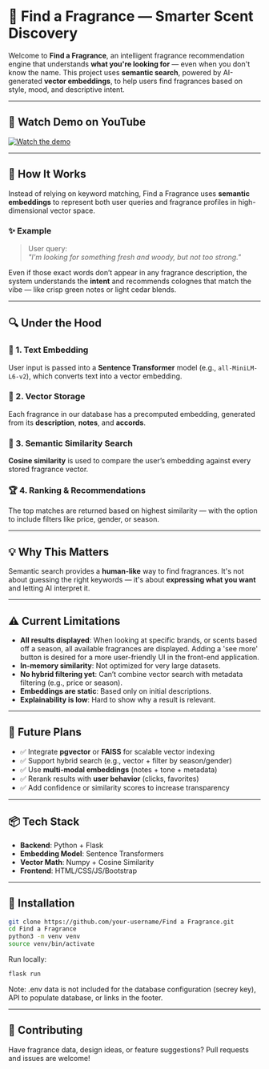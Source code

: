 # 🌿 Find a Fragrance — Smarter Scent Discovery

Welcome to **Find a Fragrance**, an intelligent fragrance recommendation engine that understands **what you're looking for** — even when you don't know the name. This project uses **semantic search**, powered by AI-generated **vector embeddings**, to help users find fragrances based on style, mood, and descriptive intent.

---
## 🎥 Watch Demo on YouTube

[![Watch the demo](https://github.com/user-attachments/assets/bb9ce95a-0e55-4f36-ae00-96820a53538c)](https://youtu.be/7nwBJ1irFSM?si=SMzeZsfwnDGeeWf5)

---
## 🧠 How It Works

Instead of relying on keyword matching, Find a Fragrance uses **semantic embeddings** to represent both user queries and fragrance profiles in high-dimensional vector space.

### ✨ Example

> User query:  
> *"I'm looking for something fresh and woody, but not too strong."*

Even if those exact words don’t appear in any fragrance description, the system understands the **intent** and recommends colognes that match the vibe — like crisp green notes or light cedar blends.

---

## 🔍 Under the Hood

### 🧬 1. Text Embedding
User input is passed into a **Sentence Transformer** model (e.g., `all-MiniLM-L6-v2`), which converts text into a vector embedding.

### 🧱 2. Vector Storage
Each fragrance in our database has a precomputed embedding, generated from its **description**, **notes**, and **accords**.

### 📐 3. Semantic Similarity Search
**Cosine similarity** is used to compare the user’s embedding against every stored fragrance vector.

### 🏆 4. Ranking & Recommendations
The top matches are returned based on highest similarity — with the option to include filters like price, gender, or season.

---

## 💡 Why This Matters

Semantic search provides a **human-like** way to find fragrances. It's not about guessing the right keywords — it's about **expressing what you want** and letting AI interpret it.

---

## ⚠️ Current Limitations

- **All results displayed**: When looking at specific brands, or scents based off a season, all available fragrances are displayed. Adding a 'see more' button is desired for a more user-friendly UI in the front-end application.
- **In-memory similarity**: Not optimized for very large datasets.
- **No hybrid filtering yet**: Can’t combine vector search with metadata filtering (e.g., price or season).
- **Embeddings are static**: Based only on initial descriptions.
- **Explainability is low**: Hard to show why a result is relevant.

---

## 🚀 Future Plans

- ✅ Integrate **pgvector** or **FAISS** for scalable vector indexing  
- ✅ Support hybrid search (e.g., vector + filter by season/gender)  
- ✅ Use **multi-modal embeddings** (notes + tone + metadata)  
- ✅ Rerank results with **user behavior** (clicks, favorites)  
- ✅ Add confidence or similarity scores to increase transparency  

---

## 📦 Tech Stack

- **Backend**: Python + Flask  
- **Embedding Model**: Sentence Transformers  
- **Vector Math**: Numpy + Cosine Similarity  
- **Frontend**: HTML/CSS/JS/Bootstrap 

---

## 🧰 Installation

```bash
git clone https://github.com/your-username/Find a Fragrance.git
cd Find a Fragrance
python3 -m venv venv
source venv/bin/activate
```

Run locally:
```bash
flask run

```
Note: .env data is not included for the database configuration (secrey key), API to populate database, or links in the footer.

---


## 🤝 Contributing

Have fragrance data, design ideas, or feature suggestions? Pull requests and issues are welcome!
